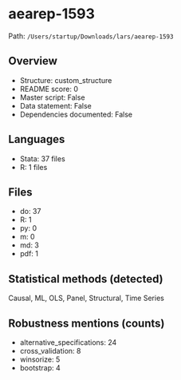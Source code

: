 # aearep-1593

Path: `/Users/startup/Downloads/lars/aearep-1593`

## Overview
- Structure: custom_structure
- README score: 0
- Master script: False
- Data statement: False
- Dependencies documented: False

## Languages
- Stata: 37 files
- R: 1 files

## Files
- do: 37
- R: 1
- py: 0
- m: 0
- md: 3
- pdf: 1

## Statistical methods (detected)
Causal, ML, OLS, Panel, Structural, Time Series

## Robustness mentions (counts)
- alternative_specifications: 24
- cross_validation: 8
- winsorize: 5
- bootstrap: 4